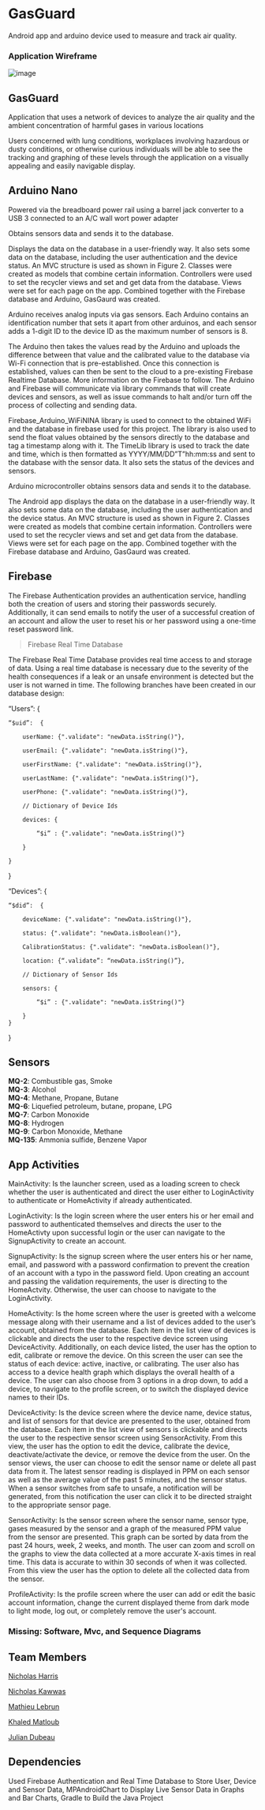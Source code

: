 # GasGuard

Android app and arduino device used to measure and track air quality.

### Application Wireframe

![image](https://user-images.githubusercontent.com/48420387/141717250-6f8b5a6b-42bf-48fd-bac4-5cb7475d6b64.png)

## GasGuard

Application that uses a network of devices to analyze the air quality and the ambient concentration of harmful gases in various locations

Users concerned with lung conditions, workplaces involving hazardous or dusty conditions, or otherwise curious individuals will be able to see the tracking and graphing of these levels through the application on a visually appealing and easily navigable display.

## Arduino Nano

Powered via the breadboard power rail using a barrel jack converter to a USB 3 connected to an A/C wall wort power adapter

Obtains sensors data and sends it to the database.

Displays the data on the database in a user-friendly way. It also sets some data on the database, including the user authentication and the device status. An MVC structure is used as shown in Figure 2. Classes were created as models that combine certain information. Controllers were used to set the recycler views and set and get data from the database. Views were set for each page on the app. Combined together with the Firebase database and Arduino, GasGaurd was created.

Arduino receives analog inputs via gas sensors. Each Arduino contains an identification number that sets it apart from other arduinos, and each sensor adds a 1-digit ID to the device ID as the maximum number of sensors is 8.

The Arduino then takes the values read by the Arduino and uploads the difference between that value and the calibrated value to the database via Wi-Fi connection that is pre-established. Once this connection is established, values can then be sent to the cloud to a pre-existing Firebase Realtime Database. More information on the Firebase to follow. The Arduino and Firebase will communicate via library commands that will create devices and sensors, as well as issue commands to halt and/or turn off the process of collecting and sending data.

Firebase_Arduino_WiFiNINA library is used to connect to the obtained WiFi and the database in firebase used for this project. The library is also used to send the float values obtained by the sensors directly to the database and tag a timestamp along with it. The TimeLib library is used to track the date and time, which is then formatted as YYYY/MM/DD”T”hh:mm:ss and sent to the database with the sensor data. It also sets the status of the devices and sensors.

Arduino microcontroller obtains sensors data and sends it to the database.

The Android app displays the data on the database in a user-friendly way. It also sets some data on the database, including the user authentication and the device status. An MVC structure is used as shown in Figure 2. Classes were created as models that combine certain information. Controllers were used to set the recycler views and set and get data from the database. Views were set for each page on the app. Combined together with the Firebase database and Arduino, GasGaurd was created.

## Firebase

The Firebase Authentication provides an authentication service, handling both the creation of users and storing their passwords securely. Additionally, it can send emails to notify the user of a successful creation of an account and allow the user to reset his or her password using a one-time reset password link.

> Firebase Real Time Database

The Firebase Real Time Database provides real time access to and storage of data. Using a real time database is necessary due to the severity of the health consequences if a leak or an unsafe environment is detected but the user is not warned in time. The following branches have been created in our database design:

“Users”: {

    “$uid”:  {

        userName: {".validate": "newData.isString()"},

        userEmail: {".validate": "newData.isString()"},

        userFirstName: {".validate": "newData.isString()"},

        userLastName: {".validate": "newData.isString()"},

        userPhone: {".validate": "newData.isString()"},

        // Dictionary of Device Ids

        devices: {

            “$i” : {".validate": "newData.isString()"}

        }

    }

}

“Devices”: {

    “$did”:  {

        deviceName: {".validate": "newData.isString()"},

        status: {".validate": "newData.isBoolean()"},

        CalibrationStatus: {".validate": "newData.isBoolean()"},

        location: {“.validate”: “newData.isString()”},

        // Dictionary of Sensor Ids

        sensors: {

            “$i” : {".validate": "newData.isString()"}

        }
    }

}

## Sensors

**MQ-2**: Combustible gas, Smoke \
**MQ-3**: Alcohol \
**MQ-4**: Methane, Propane, Butane \
**MQ-6**: Liquefied petroleum, butane, propane, LPG \
**MQ-7**: Carbon Monoxide \
**MQ-8**: Hydrogen \
**MQ-9**: Carbon Monoxide, Methane \
**MQ-135**: Ammonia sulfide, Benzene Vapor

## App Activities

MainActivity: Is the launcher screen, used as a loading screen to check whether the user is authenticated and direct the user either to LoginActivity to authenticate or HomeActivity if already authenticated.

LoginActivity: Is the login screen where the user enters his or her email and password to authenticated themselves and directs the user to the HomeActivty upon successful login or the user can navigate to the SignupActivity to create an account.

SignupActivity: Is the signup screen where the user enters his or her name, email, and password with a password confirmation to prevent the creation of an account with a typo in the password field. Upon creating an account and passing the validation requirements, the user is directing to the HomeActvity. Otherwise, the user can choose to navigate to the LoginActivity.

HomeActivity: Is the home screen where the user is greeted with a welcome message along with their username and a list of devices added to the user’s account, obtained from the database. Each item in the list view of devices is clickable and directs the user to the respective device screen using DeviceActivity. Additionally, on each device listed, the user has the option to edit, calibrate or remove the device. On this screen the user can see the status of each device: active, inactive, or calibrating. The user also has access to a device health graph which displays the overall health of a device. The user can also choose from 3 options in a drop down, to add a device, to navigate to the profile screen, or to switch the displayed device names to their IDs.

DeviceActivity: Is the device screen where the device name, device status, and list of sensors for that device are presented to the user, obtained from the database. Each item in the list view of sensors is clickable and directs the user to the respective sensor screen using SensorActivity. From this view, the user has the option to edit the device, calibrate the device, deactivate/activate the device, or remove the device from the user. On the sensor views, the user can choose to edit the sensor name or delete all past data from it. The latest sensor reading is displayed in PPM on each sensor as well as the average value of the past 5 minutes, and the sensor status. When a sensor switches from safe to unsafe, a notification will be generated, from this notification the user can click it to be directed straight to the appropriate sensor page.

SensorActivity: Is the sensor screen where the sensor name, sensor type, gases measured by the sensor and a graph of the measured PPM value from the sensor are presented. This graph can be sorted by data from the past 24 hours, week, 2 weeks, and month. The user can zoom and scroll on the graphs to view the data collected at a more accurate X-axis times in real time. This data is accurate to within 30 seconds of when it was collected. From this view the user has the option to delete all the collected data from the sensor.

ProfileActivity: Is the profile screen where the user can add or edit the basic account information, change the current displayed theme from dark mode to light mode, log out, or completely remove the user's account.

### Missing: Software, Mvc, and Sequence Diagrams

## Team Members

[Nicholas Harris](https://github.com/NichHarris)

[Nicholas Kawwas](https://github.com/nickawwas)

[Mathieu Lebrun](https://github.com/CodenameBrown)

[Khaled Matloub](https://github.com/KhaledMat)

[Julian Dubeau](https://github.com/TheGalefree)

## Dependencies

Used Firebase Authentication and Real Time Database to Store User, Device and Sensor Data,
MPAndroidChart to Display Live Sensor Data in Graphs and Bar Charts,
Gradle to Build the Java Project
